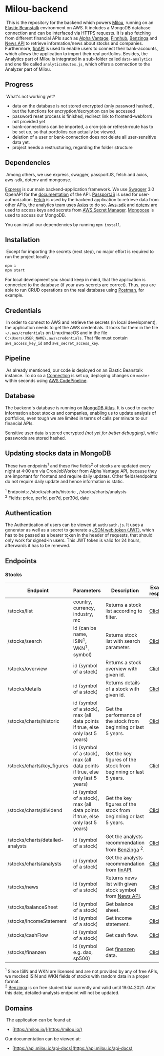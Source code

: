 # Milou-backend

​ This is the repository for the backend which powers [Milou](api.milou.io/api-docs), running on
an [Elastic Beanstalk](https://aws.amazon.com/elasticbeanstalk/) environment on AWS. It includes a MongoDB database
connection and can be interfaced via HTTPS requests. It is also fetching from different financial APIs such
as [Alpha Vantage](https://www.alphavantage.co/), [Finnhub](https://finnhub.io/), [Benzinga](https://benzinga.com/)
and [News API](https://newsapi.org/)
to retrieve information/news about stocks and companies.
Furthermore, [finAPI](https://www.finapi.io/)
is used to enable users to connect their bank-accounts, which allows the application to import their real portfolios.
Besides, the Analytics part of Milou is integrated in a sub-folder called `data-analytics` and one file
called `analyticsRoutes.js`, which offers a connection to the Analyzer part of Milou.


## Progress

​ What's not working yet?

- data on the database is not stored encrypted (only password hashed), but the functions for encryption/decryption can
  be accessed
- password reset process is finished, redirect link to frontend-webform not provided yet
- bank-connections can be imported, a cron-job or refresh-route has to be set up, so that portfolios can actually be
  viewed.
- deletion of a user or bank-connection does not delete all user-sensitive data yet.
- project needs a restructuring, regarding the folder structure


## Dependencies

​ Among others, we use express, swagger, passportJS, fetch and axios, aws-sdk, dotenv and mongoose.

[Express](https://expressjs.com/) is our main backend-application framework. We use [Swagger](https://swagger.io/) 3.0
OpenAPI for the [documentation](https://api.milou.io/api-docs/) of the API.
[PassportJS](http://www.passportjs.org/) is used for user-authorization.
[Fetch](https://www.npmjs.com/package/node-fetch) is used by the backend application to retrieve data from other APIs,
the analytics team uses
[Axios](https://www.npmjs.com/package/axios) to do so.
[Aws-sdk](https://aws.amazon.com/sdk-for-javascript/) and
[dotenv](https://www.npmjs.com/package/dotenv) are used to access keys and secrets from
[AWS Secret Manager](https://aws.amazon.com/secrets-manager/).
[Mongoose](https://www.npmjs.com/package/mongoose) is used to access our MongoDB.

You can install our dependencies by running `npm install`.

## Installation

​ Except for importing the secrets (next step), no major effort is required to run the project locally.

```sh
npm i
npm start
```

For local development you should keep in mind, that the application is connected to the database (if your aws-secrets
are correct). Thus, you are able to run CRUD operations on the real database using [Postman](https://www.postman.com/),
for example. ​

## Credentials

​ In order to connect to AWS and retrieve the secrets (in local development), the application needs to get the AWS
credentials. It looks for them in the file `~/.aws/credentials` on Linux/macOS and in the file
`C:\Users\USER_NAME\.aws\credentials`. That file must contain `aws_access_key_id` and `aws_secret_access_key`. ​

## Pipeline

​ As already mentioned, our code is deployed on an Elastic Beanstalk instance. To do so
a [Connection](https://docs.aws.amazon.com/codepipeline/latest/userguide/connections-github.html) is set up, deploying
changes on `master` within seconds using
[AWS CodePipeline](https://aws.amazon.com/codepipeline/). 
​

## Database

The backend's database is running on [MongoDB Atlas](https://www.mongodb.com/cloud/atlas). It is used to cache
information about stocks and companies, enabling us to update analysis of portfolios, even tough we are limited in terms
of calls per minute to our financial APIs.

Sensitive user data is stored encrypted _(not yet for better debugging)_, while passwords are stored hashed. ​

## Updating stocks data in MongoDB

These two endpoints<sup>1</sup> and these five fields<sup>2</sup> of stocks are updated every night at 4:00 am via CronJobWorker from Alpha Vantage API, because they are important for frontend and require daily updates. 
Other fields/endpoints do not require daily update and hence information is static.

<sup>1</sup> Endpoints: /stocks/charts/historic , /stocks/charts/analysts <br/>
<sup>2</sup> Fields: price, per1d, per7d, per30d, date

## Authentication

The Authentication of users can be viewed at `auth/auth.js`. It uses a generator as well as a secret to generate
a [JSON web token (JWT)](https://jwt.io/), which has to be passed as a bearer token in the header of requests, that should
only work for signed-in users. This JWT token is valid for 24 hours, afterwards it has to be renewed.

## Endpoints

### Stocks

Endpoint | Parameters | Description | Example response
------------- | ------------- | ------------- | -------------
/stocks/list  | country, currency, industry, mc | Returns a stock list according to filter. | [Click](https://api.milou.io/stocks/list?country=USA&currency=USD&industry=Information)
/stocks/search  | id (can be name, ISIN<sup>1</sup>, WKN<sup>1</sup>, symbol) | Returns stock list with search parameter. | [Click](https://api.milou.io/stocks/search?id=software)
/stocks/overview | id (symbol of a stock) | Returns a stock overview with given id. | [Click](https://api.milou.io/stocks/overview?id=IBM)
/stocks/details | id (symbol of a stock) | Returns details of a stock with given id. | [Click](https://api.milou.io/stocks/details?id=MSFT)
/stocks/charts/historic | id (symbol of a stock), max (all data points if true, else only last 5 years) | Get the performance of the stock from beginning or last 5 years. | [Click](https://api.milou.io/stocks/charts/historic?id=AAPL&max=false)
/stocks/charts/key_figures | id (symbol of a stock), max (all data points if true, else only last 5 years) | Get the key figures of the stock from beginning or last 5 years. | [Click](https://api.milou.io/stocks/charts/key_figures?id=MS&max=false)
/stocks/charts/dividend | id (symbol of a stock), max (all data points if true, else only last 5 years) | Get the key figures of the stock from beginning or last 5 years. | [Click](https://api.milou.io/stocks/charts/dividend?id=MSFT&max=true)
/stocks/charts/detailed-analysts | id (symbol of a stock) | Get the analysts recommendation from [Benzinga](https://www.benzinga.com/) <sup>2</sup>. | [Click](https://api.milou.io/stocks/charts/detailed-analysts?id=AAPL)
/stocks/charts/analysts | id (symbol of a stock) | Get the analysts recommendation from [finAPI](https://www.finapi.io/). | [Click](https://api.milou.io/stocks/charts/analysts?id=IBM)
/stocks/news | id (symbol of a stock) | Returns news list with given stock symbol from [News API](https://newsapi.org/). | [Click](https://api.milou.io/stocks/news?id=AAPL)
/stocks/balanceSheet | id (symbol of a stock) | Get balance sheet. | [Click](https://api.milou.io/stocks/balanceSheet?id=MSFT)
/stocks/incomeStatement | id (symbol of a stock) | Get income statement. | [Click](https://api.milou.io/stocks/incomeStatement?id=IBM)
/stocks/cashFlow | id (symbol of a stock) | Get cash flow. | [Click](https://api.milou.io/stocks/cashFlow?id=MSFT)
/stocks/finanzen | id (symbol e.g. dax, sp500) | Get [finanzen](https://www.finanzen.net/index/dax) data. | [Click](https://api.milou.io/stocks/finanzen?id=dax)

<sup>1</sup> Since ISIN and WKN are licensed and are not provided by any of free APIs, we mocked ISIN and WKN fields of stocks with random data in a proper format.<br/>
<sup>2</sup> [Benzinga](https://www.benzinga.com/) is on free student trial currently and valid until 19.04.2021. After this date, detailed-analysts endpoint will not be updated.


## Domains

​ The application can be found at:

* [https://milou.io/](https://milou.io/)

Our documentation can be viewed at:

* [https://api.milou.io/api-docs](https://api.milou.io/api-docs)

